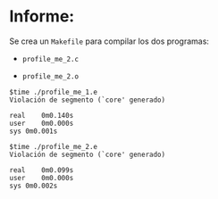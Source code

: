# Informe:


Se crea un `Makefile` para compilar los dos programas:

* `profile_me_2.c`  

* `profile_me_2.o`




```
$time ./profile_me_1.e 
Violación de segmento (`core' generado)

real	0m0.140s
user	0m0.000s
sys	0m0.001s
```



```
$time ./profile_me_2.e 
Violación de segmento (`core' generado)

real	0m0.099s
user	0m0.000s
sys	0m0.002s

```


```

```



```

```


